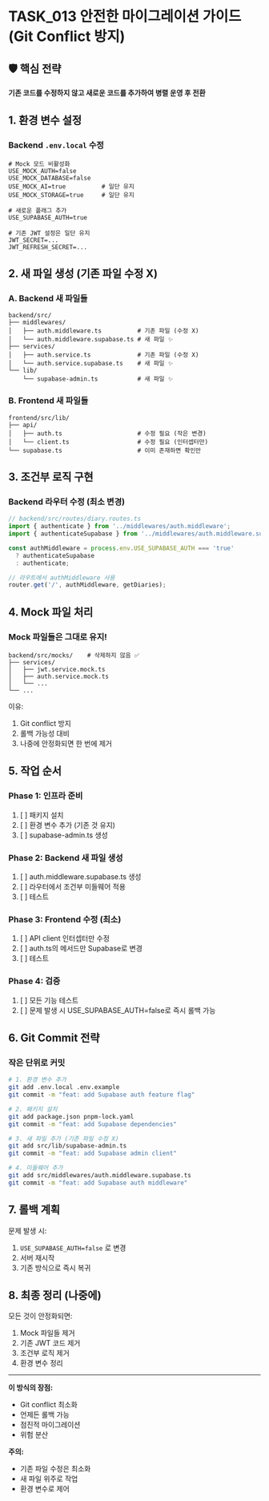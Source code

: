 # TASK_013 안전한 마이그레이션 가이드 (Git Conflict 방지)

## 🛡️ 핵심 전략
**기존 코드를 수정하지 않고 새로운 코드를 추가하여 병렬 운영 후 전환**

## 1. 환경 변수 설정

### Backend `.env.local` 수정
```env
# Mock 모드 비활성화
USE_MOCK_AUTH=false
USE_MOCK_DATABASE=false
USE_MOCK_AI=true          # 일단 유지
USE_MOCK_STORAGE=true     # 일단 유지

# 새로운 플래그 추가
USE_SUPABASE_AUTH=true

# 기존 JWT 설정은 일단 유지
JWT_SECRET=... 
JWT_REFRESH_SECRET=...
```

## 2. 새 파일 생성 (기존 파일 수정 X)

### A. Backend 새 파일들
```
backend/src/
├── middlewares/
│   ├── auth.middleware.ts          # 기존 파일 (수정 X)
│   └── auth.middleware.supabase.ts # 새 파일 ✨
├── services/
│   ├── auth.service.ts             # 기존 파일 (수정 X)
│   └── auth.service.supabase.ts    # 새 파일 ✨
└── lib/
    └── supabase-admin.ts           # 새 파일 ✨
```

### B. Frontend 새 파일들
```
frontend/src/lib/
├── api/
│   ├── auth.ts                     # 수정 필요 (작은 변경)
│   └── client.ts                   # 수정 필요 (인터셉터만)
└── supabase.ts                     # 이미 존재하면 확인만
```

## 3. 조건부 로직 구현

### Backend 라우터 수정 (최소 변경)
```typescript
// backend/src/routes/diary.routes.ts
import { authenticate } from '../middlewares/auth.middleware';
import { authenticateSupabase } from '../middlewares/auth.middleware.supabase';

const authMiddleware = process.env.USE_SUPABASE_AUTH === 'true' 
  ? authenticateSupabase 
  : authenticate;

// 라우트에서 authMiddleware 사용
router.get('/', authMiddleware, getDiaries);
```

## 4. Mock 파일 처리

### Mock 파일들은 그대로 유지!
```
backend/src/mocks/    # 삭제하지 않음 ✅
├── services/        
│   ├── jwt.service.mock.ts
│   ├── auth.service.mock.ts
│   └── ...
└── ...
```

이유:
1. Git conflict 방지
2. 롤백 가능성 대비
3. 나중에 안정화되면 한 번에 제거

## 5. 작업 순서

### Phase 1: 인프라 준비
1. [ ] 패키지 설치
2. [ ] 환경 변수 추가 (기존 것 유지)
3. [ ] supabase-admin.ts 생성

### Phase 2: Backend 새 파일 생성
1. [ ] auth.middleware.supabase.ts 생성
2. [ ] 라우터에서 조건부 미들웨어 적용
3. [ ] 테스트

### Phase 3: Frontend 수정 (최소)
1. [ ] API client 인터셉터만 수정
2. [ ] auth.ts의 메서드만 Supabase로 변경
3. [ ] 테스트

### Phase 4: 검증
1. [ ] 모든 기능 테스트
2. [ ] 문제 발생 시 USE_SUPABASE_AUTH=false로 즉시 롤백 가능

## 6. Git Commit 전략

### 작은 단위로 커밋
```bash
# 1. 환경 변수 추가
git add .env.local .env.example
git commit -m "feat: add Supabase auth feature flag"

# 2. 패키지 설치
git add package.json pnpm-lock.yaml
git commit -m "feat: add Supabase dependencies"

# 3. 새 파일 추가 (기존 파일 수정 X)
git add src/lib/supabase-admin.ts
git commit -m "feat: add Supabase admin client"

# 4. 미들웨어 추가
git add src/middlewares/auth.middleware.supabase.ts
git commit -m "feat: add Supabase auth middleware"
```

## 7. 롤백 계획

문제 발생 시:
1. `USE_SUPABASE_AUTH=false` 로 변경
2. 서버 재시작
3. 기존 방식으로 즉시 복귀

## 8. 최종 정리 (나중에)

모든 것이 안정화되면:
1. Mock 파일들 제거
2. 기존 JWT 코드 제거  
3. 조건부 로직 제거
4. 환경 변수 정리

---

**이 방식의 장점:**
- Git conflict 최소화
- 언제든 롤백 가능
- 점진적 마이그레이션
- 위험 분산

**주의:**
- 기존 파일 수정은 최소화
- 새 파일 위주로 작업
- 환경 변수로 제어